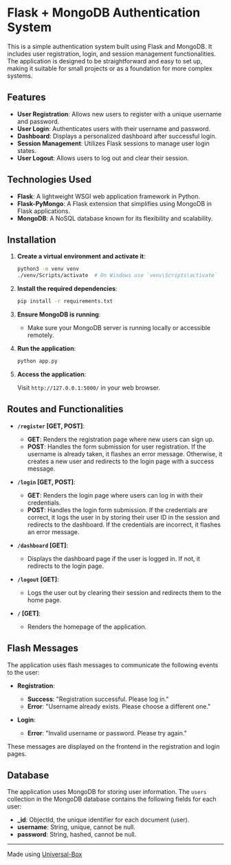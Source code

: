 # Flask + MongoDB Authentication System

This is a simple authentication system built using Flask and MongoDB. It includes user registration, login, and session management functionalities. The application is designed to be straightforward and easy to set up, making it suitable for small projects or as a foundation for more complex systems.

## Features

- **User Registration**: Allows new users to register with a unique username and password.
- **User Login**: Authenticates users with their username and password.
- **Dashboard**: Displays a personalized dashboard after successful login.
- **Session Management**: Utilizes Flask sessions to manage user login states.
- **User Logout**: Allows users to log out and clear their session.

## Technologies Used

- **Flask**: A lightweight WSGI web application framework in Python.
- **Flask-PyMongo**: A Flask extension that simplifies using MongoDB in Flask applications.
- **MongoDB**: A NoSQL database known for its flexibility and scalability.

## Installation

1. **Create a virtual environment and activate it**:

   ```bash
   python3 -m venv venv
   ./venv/Scripts/activate  # On Windows use `venv\Scripts\activate`
   ```

2. **Install the required dependencies**:

   ```bash
   pip install -r requirements.txt
   ```

3. **Ensure MongoDB is running**:
   - Make sure your MongoDB server is running locally or accessible remotely.

4. **Run the application**:

   ```bash
   python app.py
   ```

5. **Access the application**:

   Visit `http://127.0.0.1:5000/` in your web browser.

## Routes and Functionalities

- **`/register` [GET, POST]**:
  - **GET**: Renders the registration page where new users can sign up.
  - **POST**: Handles the form submission for user registration. If the username is already taken, it flashes an error message. Otherwise, it creates a new user and redirects to the login page with a success message.

- **`/login` [GET, POST]**:
  - **GET**: Renders the login page where users can log in with their credentials.
  - **POST**: Handles the login form submission. If the credentials are correct, it logs the user in by storing their user ID in the session and redirects to the dashboard. If the credentials are incorrect, it flashes an error message.

- **`/dashboard` [GET]**:
  - Displays the dashboard page if the user is logged in. If not, it redirects to the login page.

- **`/logout` [GET]**:
  - Logs the user out by clearing their session and redirects them to the home page.

- **`/` [GET]**:
  - Renders the homepage of the application.

## Flash Messages

The application uses flash messages to communicate the following events to the user:

- **Registration**:
  - **Success**: "Registration successful. Please log in."
  - **Error**: "Username already exists. Please choose a different one."
  
- **Login**:
  - **Error**: "Invalid username or password. Please try again."

These messages are displayed on the frontend in the registration and login pages.

## Database

The application uses MongoDB for storing user information. The `users` collection in the MongoDB database contains the following fields for each user:

- **_id**: ObjectId, the unique identifier for each document (user).
- **username**: String, unique, cannot be null.
- **password**: String, hashed, cannot be null.

---

Made using [Universal-Box](https://github.com/Abhishek-Mallick/universal-box)